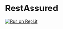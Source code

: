 # RestAssured

[![Run on Repl.it](https://replit.com/badge/github/abhishek4nz/RestAssured)](https://replit.com/new/github/abhishek4nz/RestAssured)
